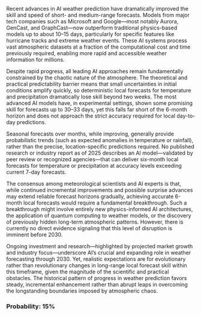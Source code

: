 Recent advances in AI weather prediction have dramatically improved the skill and speed of short- and medium-range forecasts. Models from major tech companies such as Microsoft and Google—most notably Aurora, GenCast, and GraphCast—now outperform traditional physics-based models up to about 10–15 days, particularly for specific features like hurricane tracks and extreme weather events. These AI systems process vast atmospheric datasets at a fraction of the computational cost and time previously required, enabling more rapid and accessible weather information for millions.

Despite rapid progress, all leading AI approaches remain fundamentally constrained by the chaotic nature of the atmosphere. The theoretical and practical predictability barrier means that small uncertainties in initial conditions amplify quickly, so deterministic local forecasts for temperature and precipitation dramatically lose skill beyond two weeks. The most advanced AI models have, in experimental settings, shown some promising skill for forecasts up to 30–33 days, yet this falls far short of the 6-month horizon and does not approach the strict accuracy required for local day-to-day predictions.

Seasonal forecasts over months, while improving, generally provide probabilistic trends (such as expected anomalies in temperature or rainfall), rather than the precise, location-specific predictions required. No published research or industry report as of 2025 describes an AI model—validated by peer review or recognized agencies—that can deliver six-month local forecasts for temperature or precipitation at accuracy levels exceeding current 7-day forecasts.

The consensus among meteorological scientists and AI experts is that, while continued incremental improvements and possible surprise advances may extend reliable forecast horizons gradually, achieving accurate 6-month local forecasts would require a fundamental breakthrough. Such a breakthrough might involve entirely new physics-informed AI architectures, the application of quantum computing to weather models, or the discovery of previously hidden long-term atmospheric patterns. However, there is currently no direct evidence signaling that this level of disruption is imminent before 2030.

Ongoing investment and research—highlighted by projected market growth and industry focus—underscore AI’s crucial and expanding role in weather forecasting through 2030. Yet, realistic expectations are for evolutionary rather than revolutionary changes in long-range local forecast skill within this timeframe, given the magnitude of the scientific and practical obstacles. The historical pattern of progress in weather prediction favors steady, incremental enhancement rather than abrupt leaps in overcoming the longstanding boundaries imposed by atmospheric chaos.

### Probability: 15%